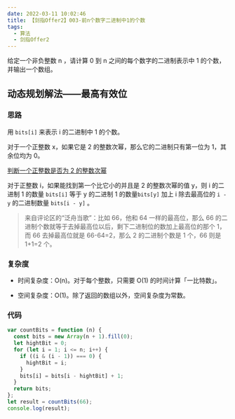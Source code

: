 ```yaml
---
date: 2022-03-11 10:02:46
title: 【剑指Offer2】003-前n个数字二进制中1的个数
tags:
  - 算法
  - 剑指Offer2
---
```


给定一个非负整数 n ，请计算 0 到 n 之间的每个数字的二进制表示中 1 的个数，并输出一个数组。

## 动态规划解法——最高有效位

### 思路

用 `bits[i]` 来表示 i 的二进制中 1 的个数。

对于一个正整数 x，如果它是 2 的整数次幂，那么它的二进制只有第一位为 1，其余位均为 0。

[判断一个正整数是否为 2 的整数次幂](/document/%E7%AE%97%E6%B3%95/%E7%AE%97%E6%B3%95%E8%AE%B0%E5%BD%95/%E5%88%A4%E6%96%AD%E4%B8%80%E4%B8%AA%E6%AD%A3%E6%95%B4%E6%95%B0%E6%98%AF%E5%90%A6%E4%B8%BA2%E7%9A%84%E6%95%B4%E6%95%B0%E6%AC%A1%E5%B9%82)

对于正整数 i，如果能找到第一个比它小的并且是 2 的整数次幂的值 y，则 i 的二进制 1 的数量 `bits[i]` 等于 y 的二进制 1 的数量`bits[y]` 加上 i 除去最高位的 `i - y` 的二进制数量 `bits[i - y]` 。

> 来自评论区的“泛舟当歌”：比如 66，他和 64 一样的最高位，那么 66 的二进制个数就等于去掉最高位以后，剩下二进制位的数加上最高位的那个 1，而 66 去掉最高位就是 66-64=2，那么 2 的二进制个数是 1 个，66 则是 1+1=2 个。

### 复杂度

- 时间复杂度：O(n)。对于每个整数，只需要 O(1) 的时间计算「一比特数」。

- 空间复杂度：O(1)。除了返回的数组以外，空间复杂度为常数。

### 代码

```js
var countBits = function (n) {
  const bits = new Array(n + 1).fill(0);
  let hightBit = 0;
  for (let i = 1; i <= n; i++) {
    if ((i & (i - 1)) === 0) {
      hightBit = i;
    }
    bits[i] = bits[i - hightBit] + 1;
  }
  return bits;
};
let result = countBits(66);
console.log(result);
```
